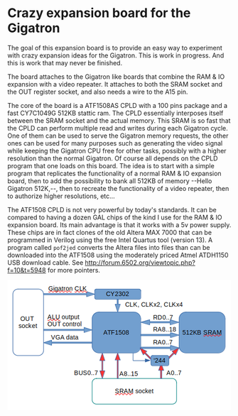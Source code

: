 # Crazy expansion board for the Gigatron

The goal of this expansion board is to provide an easy way to experiment with crazy expansion ideas for the Gigatron.
This is work in progress. And this is work that may never be finished.


The board attaches to the Gigatron like boards that combine the RAM & IO expansion with a video repeater. 
It attaches to both the SRAM socket and the OUT register socket, and also needs a wire to the A15 pin.

The core of the board is a ATF1508AS CPLD with a 100 pins package and a fast CY7C1049G 512KB stattic ram.
The CPLD essentially interposes itself between the SRAM socket and the actual memory. This SRAM is so
fast that the CPLD can perform multiple read and writes during each Gigatron cycle. One of them
can be used to serve the Gigatron memory requests, the other ones can be used for many purposes
such as generating the video signal while keeping the Gigatron CPU free for other tasks,
possibly with a higher resolution than the normal Gigatron.
Of course all depends on the CPLD program that one loads on this board. The idea is to start with
a simple program that replicates the functionality of a normal RAM & IO expansion board, then
to add the possibility to bank all 512KB of memory --Hello Gigatron 512K,--, then to recreate
the functionality of a video repeater, then to authorize higher resolutions, etc...

The ATF1508 CPLD is not very powerful by today's standards. It can be compared to having
a dozen GAL chips of the kind I use for the RAM & IO expansion board. Its main advantage
is that it works with a 5v power supply. These chips are in fact clones of the old Altera MAX 7000 
that can be programmed in Verilog using the free Intel Quartus tool (version 13). A program called 
`pof2jed` converts the Altera files into files than can be downloaded into the ATF1508 using
the moderately priced Atmel ATDH1150 USB download cable. 
See http://forum.6502.org/viewtopic.php?f=10&t=5948 for more pointers.

![Board diagram](images/diag.png)
